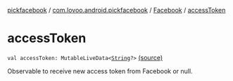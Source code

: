 [pickfacebook](../../index.md) / [com.lovoo.android.pickfacebook](../index.md) / [Facebook](index.md) / [accessToken](./access-token.md)

# accessToken

`val accessToken: MutableLiveData<`[`String`](https://kotlinlang.org/api/latest/jvm/stdlib/kotlin/-string/index.html)`?>` [(source)](https://github.com/lovoo/android-pickpic/blob/master/pickfacebook/src/main/kotlin/com/lovoo/android/pickfacebook/Facebook.kt#L44)

Observable to receive new access token from Facebook or null.

